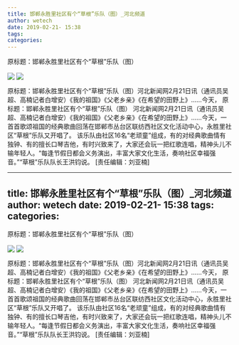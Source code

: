 ```yaml
---
title: 邯郸永胜里社区有个“草根”乐队（图）_河北频道
author: wetech
date: 2019-02-21- 15:38
tags: 
categories: 
---
```

原标题：邯郸永胜里社区有个“草根”乐队（图）
<!-- more -->
                
<img align="center" border="0" src="http://p1.ifengimg.com/fck/2019_08/ecec5ae59c26391_w800_h533.jpg" />
                
<img align="center" border="0" src="http://p2.ifengimg.com/a/2016/0810/204c433878d5cf9size1_w16_h16.png" />
            
原标题：邯郸永胜里社区有个“草根”乐队（图）河北新闻网2月21日讯（通讯员吴超、高楠记者白增安）《我的祖国》《父老乡亲》《在希望的田野上》……今天，
原标题：邯郸永胜里社区有个“草根”乐队（图）
河北新闻网2月21日讯（通讯员吴超、高楠记者白增安）《我的祖国》《父老乡亲》《在希望的田野上》……今天，一首首歌颂祖国的经典歌曲回荡在邯郸市丛台区联纺西社区文化活动中心，永胜里社区“草根”乐队又开唱了。
该乐队由社区16名“老顽童”组成，有的对经典歌曲情有独钟、有的擅长口琴吉他，有时兴致来了，大家还会玩一把红歌连唱，精神头儿不输年轻人。“每逢节假日都会义务演出，丰富大家文化生活，奏响社区幸福强音。”“草根”乐队队长王洪钧说。
[责任编辑：刘亚楠]
            
---
title: 邯郸永胜里社区有个“草根”乐队（图）_河北频道
author: wetech
date: 2019-02-21- 15:38
tags: 
categories: 
---
原标题：邯郸永胜里社区有个“草根”乐队（图）
<!-- more -->
                
<img align="center" border="0" src="http://p1.ifengimg.com/fck/2019_08/ecec5ae59c26391_w800_h533.jpg" />
                
<img align="center" border="0" src="http://p2.ifengimg.com/a/2016/0810/204c433878d5cf9size1_w16_h16.png" />
            
原标题：邯郸永胜里社区有个“草根”乐队（图）河北新闻网2月21日讯（通讯员吴超、高楠记者白增安）《我的祖国》《父老乡亲》《在希望的田野上》……今天，
原标题：邯郸永胜里社区有个“草根”乐队（图）
河北新闻网2月21日讯（通讯员吴超、高楠记者白增安）《我的祖国》《父老乡亲》《在希望的田野上》……今天，一首首歌颂祖国的经典歌曲回荡在邯郸市丛台区联纺西社区文化活动中心，永胜里社区“草根”乐队又开唱了。
该乐队由社区16名“老顽童”组成，有的对经典歌曲情有独钟、有的擅长口琴吉他，有时兴致来了，大家还会玩一把红歌连唱，精神头儿不输年轻人。“每逢节假日都会义务演出，丰富大家文化生活，奏响社区幸福强音。”“草根”乐队队长王洪钧说。
[责任编辑：刘亚楠]
            
